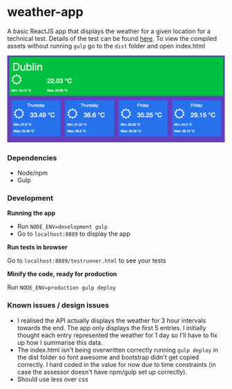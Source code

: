 # weather-app
A basic ReactJS app that displays the weather for a given location for a technical test. Details of the test can be found [here](https://github.com/jamesreilly5/weather-app/blob/master/PROBLEM.md). To view the compiled assets without running `gulp` go to the `dist` folder and open index.html 

![Alt text](/screenshot.png?raw=true "Weather App")

### Dependencies
* Node/npm
* Gulp

### Development
**Running the app**

- Run `NODE_ENV=development gulp`
- Go to `localhost:8889` to display the app

**Run tests in browser**

Go to `localhost:8889/testrunner.html` to see your tests

**Minify the code, ready for production**

Run `NODE_ENV=production gulp deploy`

### Known issues / design issues
* I realised the API actually displays the weather for 3 hour intervals towards the end. The app only displays the first 5 entries. I initially thought each entry represented the weather for 1 day so I'll have to fix up how I summarise this data.
* The index.html isn't being overwritten correctly running `gulp deploy` in the dist folder so font awesome and bootstrap didn't get copied correctly. I hard coded in the value for now due to time constraints (in case the assessor doesn't have npm/gulp set up correctly).
* Should use less over css
